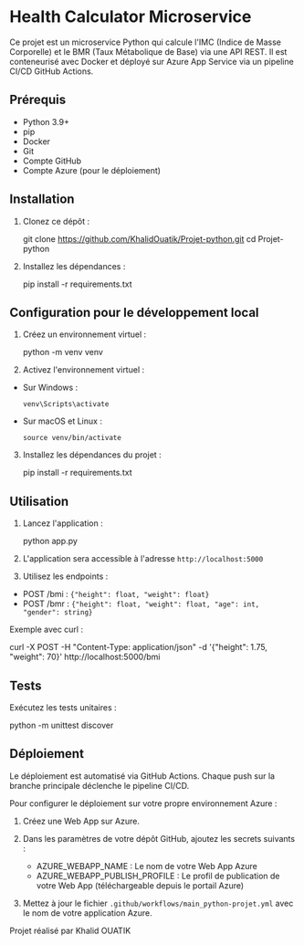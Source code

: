 # Health Calculator Microservice

Ce projet est un microservice Python qui calcule l'IMC (Indice de Masse Corporelle) et le BMR (Taux Métabolique de Base) via une API REST. Il est conteneurisé avec Docker et déployé sur Azure App Service via un pipeline CI/CD GitHub Actions.

## Prérequis

- Python 3.9+
- pip
- Docker
- Git
- Compte GitHub
- Compte Azure (pour le déploiement)

## Installation

1. Clonez ce dépôt :

   git clone https://github.com/KhalidOuatik/Projet-python.git
   cd Projet-python


2. Installez les dépendances :

   pip install -r requirements.txt


## Configuration pour le développement local

1. Créez un environnement virtuel :

   python -m venv venv


2. Activez l'environnement virtuel :
- Sur Windows :
  ```
  venv\Scripts\activate
  ```
- Sur macOS et Linux :
  ```
  source venv/bin/activate
  ```

3. Installez les dépendances du projet :

   pip install -r requirements.txt


## Utilisation

1. Lancez l'application :

   python app.py


2. L'application sera accessible à l'adresse `http://localhost:5000`

3. Utilisez les endpoints :
- POST /bmi : `{"height": float, "weight": float}`
- POST /bmr : `{"height": float, "weight": float, "age": int, "gender": string}`

Exemple avec curl :

   curl -X POST -H "Content-Type: application/json" -d '{"height": 1.75, "weight": 70}' http://localhost:5000/bmi


## Tests

Exécutez les tests unitaires :

python -m unittest discover


## Déploiement

Le déploiement est automatisé via GitHub Actions. Chaque push sur la branche principale déclenche le pipeline CI/CD.

Pour configurer le déploiement sur votre propre environnement Azure :

1. Créez une Web App sur Azure.
2. Dans les paramètres de votre dépôt GitHub, ajoutez les secrets suivants :
   - AZURE_WEBAPP_NAME : Le nom de votre Web App Azure
   - AZURE_WEBAPP_PUBLISH_PROFILE : Le profil de publication de votre Web App (téléchargeable depuis le portail Azure)

3. Mettez à jour le fichier `.github/workflows/main_python-projet.yml` avec le nom de votre application Azure.

Projet réalisé par Khalid OUATIK
